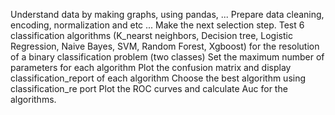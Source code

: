 Understand data by making graphs, using pandas, ...
Prepare data cleaning, encoding, normalization and etc ...
Make the next selection step.
Test 6 classification algorithms (K_nearst neighbors, Decision tree, Logistic Regression, Naive Bayes, SVM, Random Forest, Xgboost) for the resolution of a binary classification problem (two classes)
Set the maximum number of parameters for each algorithm
Plot the confusion matrix and display classification_report of each algorithm
Choose the best algorithm using classification_re port
Plot the ROC curves and calculate Auc for the algorithms.
